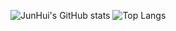 

<!--
**LimJunHui-dot/LimJunHui-dot** is a ✨ _special_ ✨ repository because its `README.md` (this file) appears on your GitHub profile.


-->
![JunHui's GitHub stats](https://github-readme-stats.vercel.app/api?username=JunHui&show_icons=true&theme=radical)
![Top Langs](https://github-readme-stats.vercel.app/api/top-langs/?username=JunHui&layout=compact)
